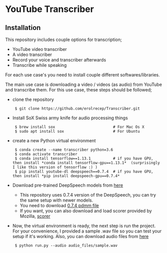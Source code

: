 # YouTube Transcriber


## Installation

This repository includes couple options for transcription;
 - YouTube video transcriber
 - A video transcriber
 - Record your voice and transcriber afterwards
 - Transcribe while speaking


For each use case's you need to install couple different softwares/libraries.

The main use case is downloading a video / videos (as audio) from YouTube and transcribe them. For this use case, these steps should be followed;

 - clone the repository

 		$ git clone https://github.com/erolrecep/Transcriber.git

 - Install SoX Swiss army knife for audio processing things

 		$ brew install sox      					# For Mac Os X
 		$ sudo apt install sox  					# For Ubuntu

 - create a new Python virtual environment

 		$ conda create --name transcriber python=3.6
 		$ conda activate transcriber
 		$ conda install tensorflow==1.13.1  		# if you have GPU, then install *conda install tensorflow-gpu==1.13.1*  (surprisingly I like this version of tensorflow :) )
 		$ pip install youtube-dl deepspeech==0.7.4  # if you have GPU, then install *pip install deepspeech-gpu==0.7.4*

 - Download pre-trained DeepSpeech models from [here](https://github.com/mozilla/STT/releases/tag/v0.7.4)

 	+ This repository uses 0.7.4 version of the DeepSpeech, you can try the same setup with newer models.
 	+ You need to download [0.7.4 pdmm file](https://github.com/mozilla/DeepSpeech/releases/download/v0.7.4/deepspeech-0.7.4-models.pbmm)
 	+ If you want, you can also download and load scorer provided by Mozilla, [scorer](https://github.com/mozilla/DeepSpeech/releases/download/v0.7.4/deepspeech-0.7.4-models.scorer)

 - Now, the virtual environment is ready, the next step is run the project. For your convenience, I provided a sample .wav file so you can test your setup if it's working. Also, you can download audio files from [here](http://www.voiptroubleshooter.com/open_speech/american.html)

 		$ python run.py --audio audio_files/sample.wav



